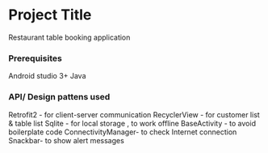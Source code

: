 # Project Title

Restaurant table booking application

### Prerequisites

Android studio 3+
Java



### API/ Design pattens used

Retrofit2 - for client-server communication
RecyclerView - for customer list & table list
Sqlite  - for local storage , to work offline
BaseActivity - to avoid boilerplate code
ConnectivityManager- to check Internet connection
Snackbar- to show alert messages

